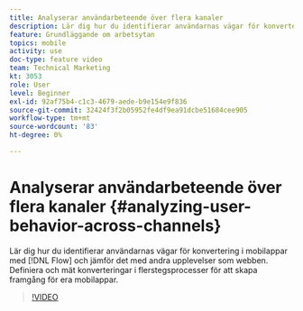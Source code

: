 ```yaml
---
title: Analyserar användarbeteende över flera kanaler
description: Lär dig hur du identifierar användarnas vägar för konvertering i mobilappar med Flow och jämför det med andra upplevelser som webben. Definiera och mät konverteringar i flerstegsprocesser för att skapa framgång för era mobilappar.
feature: Grundläggande om arbetsytan
topics: mobile
activity: use
doc-type: feature video
team: Technical Marketing
kt: 3053
role: User
level: Beginner
exl-id: 92af75b4-c1c3-4679-aede-b9e154e9f836
source-git-commit: 32424f3f2b05952fe4df9ea91dcbe51684cee905
workflow-type: tm+mt
source-wordcount: '83'
ht-degree: 0%

---
```


# Analyserar användarbeteende över flera kanaler {#analyzing-user-behavior-across-channels}

Lär dig hur du identifierar användarnas vägar för konvertering i mobilappar med [!DNL Flow] och jämför det med andra upplevelser som webben. Definiera och mät konverteringar i flerstegsprocesser för att skapa framgång för era mobilappar.

>[!VIDEO](https://video.tv.adobe.com/v/27824/?quality=12)
